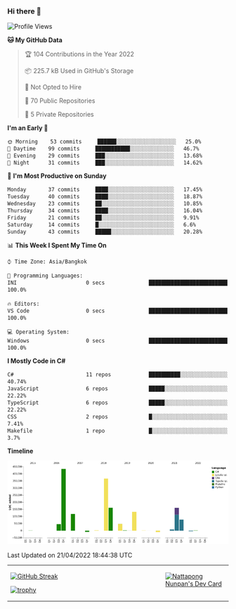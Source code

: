 ### Hi there 👋

<!--START_SECTION:waka-->
![Profile Views](http://img.shields.io/badge/Profile%20Views-0-blue)

**🐱 My GitHub Data** 

> 🏆 104 Contributions in the Year 2022
 > 
> 📦 225.7 kB Used in GitHub's Storage 
 > 
> 🚫 Not Opted to Hire
 > 
> 📜 70 Public Repositories 
 > 
> 🔑 5 Private Repositories  
 > 
**I'm an Early 🐤** 

```text
🌞 Morning    53 commits     ██████░░░░░░░░░░░░░░░░░░░   25.0% 
🌆 Daytime    99 commits     ███████████░░░░░░░░░░░░░░   46.7% 
🌃 Evening    29 commits     ███░░░░░░░░░░░░░░░░░░░░░░   13.68% 
🌙 Night      31 commits     ███░░░░░░░░░░░░░░░░░░░░░░   14.62%

```
📅 **I'm Most Productive on Sunday** 

```text
Monday       37 commits     ████░░░░░░░░░░░░░░░░░░░░░   17.45% 
Tuesday      40 commits     ████░░░░░░░░░░░░░░░░░░░░░   18.87% 
Wednesday    23 commits     ██░░░░░░░░░░░░░░░░░░░░░░░   10.85% 
Thursday     34 commits     ████░░░░░░░░░░░░░░░░░░░░░   16.04% 
Friday       21 commits     ██░░░░░░░░░░░░░░░░░░░░░░░   9.91% 
Saturday     14 commits     █░░░░░░░░░░░░░░░░░░░░░░░░   6.6% 
Sunday       43 commits     █████░░░░░░░░░░░░░░░░░░░░   20.28%

```


📊 **This Week I Spent My Time On** 

```text
⌚︎ Time Zone: Asia/Bangkok

💬 Programming Languages: 
INI                      0 secs              █████████████████████████   100.0%

🔥 Editors: 
VS Code                  0 secs              █████████████████████████   100.0%

💻 Operating System: 
Windows                  0 secs              █████████████████████████   100.0%

```

**I Mostly Code in C#** 

```text
C#                       11 repos            ██████████░░░░░░░░░░░░░░░   40.74% 
JavaScript               6 repos             █████░░░░░░░░░░░░░░░░░░░░   22.22% 
TypeScript               6 repos             █████░░░░░░░░░░░░░░░░░░░░   22.22% 
CSS                      2 repos             █░░░░░░░░░░░░░░░░░░░░░░░░   7.41% 
Makefile                 1 repo              █░░░░░░░░░░░░░░░░░░░░░░░░   3.7%

```


**Timeline**

![Chart not found](https://raw.githubusercontent.com/aixasz/aixasz/main/charts/bar_graph.png) 


 Last Updated on 21/04/2022 18:44:38 UTC
<!--END_SECTION:waka-->

<table>
<tr>
<td width="70%" valign="top">
 
 [![GitHub Streak](http://github-readme-streak-stats.herokuapp.com?user=aixasz&theme=github-dark&hide_border=true&date_format=%5BY%20%5DM%20j)](https://git.io/streak-stats)

 [![trophy](https://github-profile-trophy.vercel.app/?username=aixasz&theme=onedark)](https://github.com/ryo-ma/github-profile-trophy)
 </td>
<td width="30%" valign="top">
 
<a href="https://app.daily.dev/aixasz"><img src="https://api.daily.dev/devcards/403207936e6547c9a85ea449e9f3abe8.png?r=re8" alt="Nattapong Nunpan's Dev Card"/></a>

 </td>
</tr>
</table>
 
